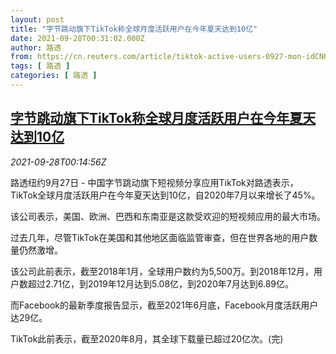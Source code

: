 ```yaml
---
layout: post
title: "字节跳动旗下TikTok称全球月度活跃用户在今年夏天达到10亿"
date: 2021-09-28T00:31:02.000Z
author: 路透
from: https://cn.reuters.com/article/tiktok-active-users-0927-mon-idCNKBS2GO00S
tags: [ 路透 ]
categories: [ 路透 ]
---
```

<!--1632789062000-->
[字节跳动旗下TikTok称全球月度活跃用户在今年夏天达到10亿](https://cn.reuters.com/article/tiktok-active-users-0927-mon-idCNKBS2GO00S)
------

<div>
<div><i>2021-09-28T00:14:56Z</i></div><p>路透纽约9月27日 - 中国字节跳动旗下短视频分享应用TikTok对路透表示，TikTok全球月度活跃用户在今年夏天达到10亿，自2020年7月以来增长了45%。</p><p>该公司表示，美国、欧洲、巴西和东南亚是这款受欢迎的短视频应用的最大市场。</p><p>过去几年，尽管TikTok在美国和其他地区面临监管审查，但在世界各地的用户数量仍然激增。</p><p>该公司此前表示，截至2018年1月，全球用户数约为5,500万。到2018年12月，用户数超过2.71亿，到2019年12月达到5.08亿，到2020年7月达到6.89亿。</p><p>而Facebook的最新季度报告显示，截至2021年6月底，Facebook月度活跃用户达29亿。</p><p>TikTok此前表示，截至2020年8月，其全球下载量已超过20亿次。(完)</p>
</div>
